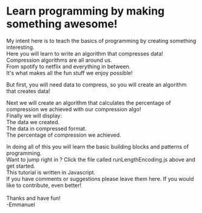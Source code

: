 # Learn programming by making something awesome!

My intent here is to teach the basics of programming by creating something interesting.</br>
Here you will learn to write an algorithm that compresses data!</br>
Compression algorithms are all around us.</br>
From spotify to netflix and everything in between.</br>
It's what makes all the fun stuff we enjoy possible!

But first, you will need data to compress, so you will create an algorithm that creates data!

Next we will create an algorithm that calculates the percentage of compression we achieved with our compression algo!</br>
Finally we will display:</br>
The data we created.</br>
The data in compressed format.</br>
The percentage of compression we achieved.</br>

In doing all of this you will learn the basic building blocks and patterns of programming. </br>
Want to jump right in ? Click the file called runLengthEncoding.js above and get started. </br>
This tutorial is written in Javascript.</br>
If you have comments or suggestions please leave them here. If you would like to contribute, even better!</br></br>
Thanks and have fun!</br>
-Emmanuel